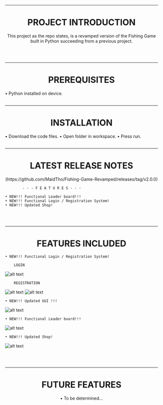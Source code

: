 <br>
<br>

---------------------------------------------------
<h1 align="center">PROJECT INTRODUCTION</h1>
<p align="center"> This project as the repo states, is a revamped version of the Fishing Game built in Python succeeding from a previous project. </p>
<br>
<br>

---------------------------------------------------
<h1 align="center">PREREQUISITES</h1>
• Python installed on device. 
<br>
<br>

---------------------------------------------------
<h1 align="center">INSTALLATION</h1>
• Download the code files.    
• Open folder in workspace.  
• Press run.  
<br>
<br>

---------------------------------------------------
<h1 align="center">LATEST RELEASE NOTES</h1>
<p align="center">(https://github.com/MaidTho/Fishing-Game-Revamped/releases/tag/v2.0.0)

            - - - F E A T U R E S - - - 

    • NEW!!! Functional Leader board!!!
    • NEW!!! Functional Login / Registration System!
    • NEW!!! Updated Shop!
    

</p>
<br>
<br>

---------------------------------------------------
<h1 align="center">FEATURES INCLUDED</h1>

<p align="center">

    • NEW!!! Functional Login / Registration System!

        LOGIN

![alt text](https://github.com/MaidTho/Fishing-Game-Revamped/blob/assets/SS10.png?raw=true) 
        
        REGISTRATION        

![alt text](https://github.com/MaidTho/Fishing-Game-Revamped/blob/assets/SS5.png?raw=true) 
![alt text](https://github.com/MaidTho/Fishing-Game-Revamped/blob/assets/SS6.png?raw=true) 

    • NEW!!! Updated GUI !!!

![alt text](https://github.com/MaidTho/Fishing-Game-Revamped/blob/assets/SS7.png?raw=true) 

    • NEW!!! Functional Leader board!!!

![alt text](https://github.com/MaidTho/Fishing-Game-Revamped/blob/assets/SS8.png?raw=true) 

    • NEW!!! Updated Shop!

![alt text](https://github.com/MaidTho/Fishing-Game-Revamped/blob/assets/SS9.png?raw=true) 

</p>
<br>
<br>

---------------------------------------------------
<h1 align="center"> FUTURE FEATURES </h1>
<p align="center">
• To be determined...
</p>
<br>
<br>









